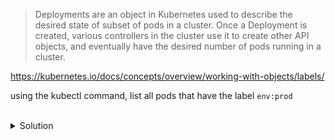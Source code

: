 > Deployments are an object in Kubernetes used to describe the desired state of subset of pods in a cluster. Once a
> Deployment is created, various controllers in the cluster use it to create other API objects, and eventually have the
> desired number of pods running in a cluster.

https://kubernetes.io/docs/concepts/overview/working-with-objects/labels/

using the kubectl command, list all pods that have the label `env:prod`

<br>
<details><summary>Solution</summary>
<br>

```plain
kubectl get pods -l env=prod
```{{exec}}

</details>
